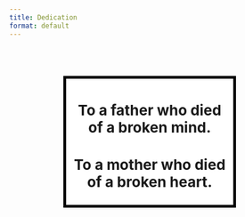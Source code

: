 ```yaml
---
title: Dedication
format: default
---
```





<center>
<h2 style="font-size: 26px;">
<b>
<br>
  <div style="width: 280px; background-color: white; padding-top: 15px; padding-left: 10px; padding-right: 10px;border: solid black 5px;">
<p>
To a father who died<br>of a broken mind.
</p>
  
<p style="padding-top:10px;">
To a mother who died<br>of a broken heart.
</p>
</div>
<p style="padding-top: 15px;">
&nbsp;
</p>
</b>
</h2>
</center>


<!-- <p>
<h2><b>Thank you for the world<br>&nbsp;and everything that’s in it.</b></h2>
</p> -->






